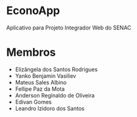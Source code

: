 # EconoApp

Aplicativo para Projeto Integrador Web do SENAC

# Membros

- Elizângela dos Santos Rodrigues
- Yanko Benjamin Vasiliev
- Mateus Sales Albino
- Fellipe Paz da Mota
- Anderson Reginaldo de Oliveira
- Edivan Gomes
- Leandro Izidoro dos Santos
